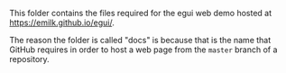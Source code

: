 This folder contains the files required for the egui web demo hosted at <https://emilk.github.io/egui/>.

The reason the folder is called "docs" is because that is the name that GitHub requires in order to host a web page from the `master` branch of a repository.
